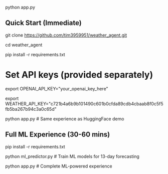 
python app.py
## Quick Start (Immediate)

git clone https://github.com/tim3959951/weather_agent.git

cd weather_agent

pip install -r requirements.txt

# Set API keys (provided separately)
export OPENAI_API_KEY="your_openai_key_here"

export WEATHER_API_KEY="c721b4a6b9b101490c601b0cfda89cdb4cbaab8f0c5f5fb5ba267b94c3a0c65d"

python app.py  # Same experience as HuggingFace demo

## Full ML Experience (30-60 mins)  
pip install -r requirements.txt

python ml_predictor.py  # Train ML models for 13-day forecasting

python app.py          # Complete ML-powered experience
